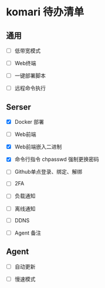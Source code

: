 # komari 待办清单

## 通用

- [ ] 低带宽模式

- [ ] Web终端

- [ ] 一键部署脚本

- [ ] 远程命令执行

## Serser

- [x] Docker 部署

- [ ] Web前端

- [x] Web前端嵌入二进制

- [x] 命令行指令 chpasswd 强制更换密码

- [ ] Github单点登录、绑定、解绑

- [ ] 2FA

- [ ] 负载通知

- [ ] 离线通知

- [ ] DDNS

- [ ] Agent 备注

## Agent

- [ ] 自动更新

- [ ] 慢速模式
